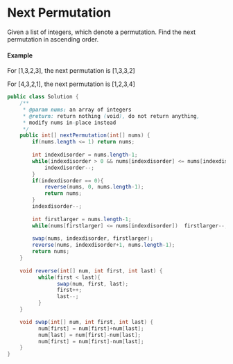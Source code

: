 # Next Permutation

Given a list of integers, which denote a permutation.&#x20;Find the next permutation in ascending order.

#### &#xD;Example&#xD;

For \[1,3,2,3], the next permutation is \[1,3,3,2]

For \[4,3,2,1], the next permutation is \[1,2,3,4]

```java
public class Solution {
    /**
     * @param nums: an array of integers
     * @return: return nothing (void), do not return anything, 
     * modify nums in-place instead
     */
    public int[] nextPermutation(int[] nums) {
        if(nums.length <= 1) return nums;
        
        int indexdisorder = nums.length-1;
        while(indexdisorder > 0 && nums[indexdisorder] <= nums[indexdisorder-1] ){
        	indexdisorder--;
        }        
        if(indexdisorder == 0){
        	reverse(nums, 0, nums.length-1);
        	return nums;
        }
        indexdisorder--;        
        
        int firstlarger = nums.length-1;
        while(nums[firstlarger] <= nums[indexdisorder])  firstlarger--;
                        	
        swap(nums, indexdisorder, firstlarger);
        reverse(nums, indexdisorder+1, nums.length-1);
        return nums;
    }
    
    void reverse(int[] num, int first, int last) {		
	      while(first < last){
		        swap(num, first, last);
		        first++;
		        last--;
	      }
    }

    void swap(int[] num, int first, int last) {
	      num[first] = num[first]+num[last];
	      num[last] = num[first]-num[last];
	      num[first] = num[first]-num[last];
    }
}
```

